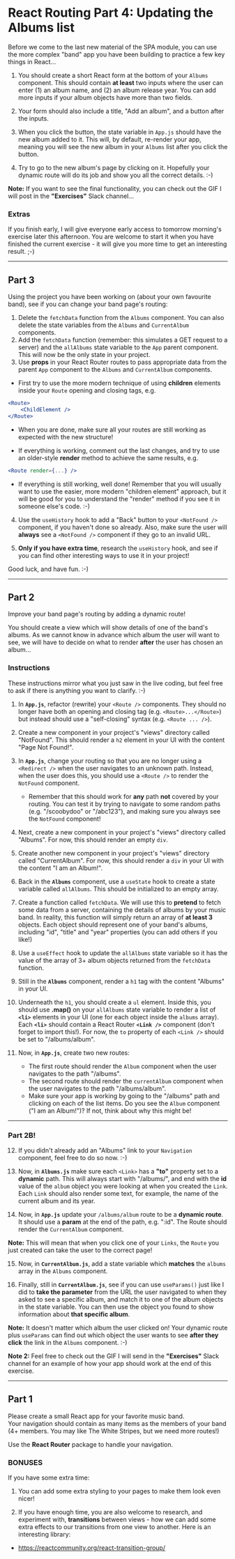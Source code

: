 # React Routing Part 4: Updating the Albums list

Before we come to the last new material of the SPA module, you can use the more complex "band" app you have been building to practice a few key things in React...

1. You should create a short React form at the bottom of your `Albums` component. This should contain **at least** two inputs where the user can enter (1) an album name, and (2) an album release year. You can add more inputs if your album objects have more than two fields.

2. Your form should also include a title, "Add an album", and a button after the inputs.

3. When you click the button, the state variable in `App.js` should have the new album added to it. This will, by default, re-render your app, meaning you will see the new album in your `Albums` list after you click the button.

4. Try to go to the new album's page by clicking on it. Hopefully your dynamic route will do its job and show you all the correct details. :-)

**Note:** If you want to see the final functionality, you can check out the GIF I will post in the **"Exercises"** Slack channel...

### Extras

If you finish early, I will give everyone early access to tomorrow morning's exercise later this afternoon. You are welcome to start it when you have finished the current exercise - it will give you more time to get an interesting result. ;-)

---

## Part 3

Using the project you have been working on (about your own favourite band), see if you can change your band page's routing:

1. Delete the `fetchData` function from the `Albums` component. You can also delete the state variables from the `Albums` and `CurrentAlbum` components.
2. Add the `fetchData` function (remember: this simulates a GET request to a server) and the `allAlbums` state variable to the `App` parent component. This will now be the only state in your project.
3. Use **props** in your React Router routes to pass appropriate data from the parent `App` component to the `Albums` and `CurrentAlbum` components.
- First try to use the more modern technique of using **children** elements inside your `Route` opening and closing tags, e.g.
	
```jsx
<Route>
    <ChildElement />
</Route>
```

- When you are done, make sure all your routes are still working as expected with the new structure!

- If everything is working, comment out the last changes, and try to use an older-style **render** method to achieve the same results, e.g.
	
```jsx
<Route render={...} />
```

- If everything is still working, well done! Remember that you will usually want to use the easier, more modern "children element" approach, but it will be good for you to understand the "render" method if you see it in someone else's code. :-)

4. Use the `useHistory` hook to add a "Back" button to your `<NotFound />` component, if you haven't done so already. Also, make sure the user will **always** see a `<NotFound />` component if they go to an invalid URL.

5. **Only if you have extra time**, research the `useHistory` hook, and see if you can find other interesting ways to use it in your project!

Good luck, and have fun. :-)

---

## Part 2

Improve your band page's routing by adding a dynamic route!

You should create a view which will show details of one of the band's albums. As we cannot know in advance which album the user will want to see, we will have to decide on what to render **after** the user has chosen an album...

### Instructions

These instructions mirror what you just saw in the live coding, but feel free to ask if there is anything you want to clarify. :-)

1. In **`App.js`**, refactor (rewrite) your `<Route />` components. They should no longer have both an opening and closing tag (e.g. `<Route>...</Route>`) but instead should use a "self-closing" syntax (e.g. `<Route ... />`).

2. Create a new component in your project's "views" directory called "NotFound". This should render a `h2` element in your UI with the content "Page Not Found!".

3. In **`App.js`**, change your routing so that you are no longer using a `<Redirect />` when the user navigates to an unknown path. Instead, when the user does this, you should use a `<Route />` to render the `NotFound` component.
    - Remember that this should work for **any** path **not** covered by your routing. You can test it by trying to navigate to some random paths (e.g. "/scoobydoo" or "/abc123"), and making sure you always see the `NotFound` component!

4. Next, create a new component in your project's "views" directory called "Albums". For now, this should render an empty `div`.

5. Create another new component in your project's "views" directory called "CurrentAlbum". For now, this should render a `div` in your UI with the content "I am an Album!".

6. Back in the **`Albums`** component, use a `useState` hook to create a state variable called `allAlbums`. This should be initialized to an empty array. 

7. Create a function called `fetchData`. We will use this to **pretend** to fetch some data from a server, containing the details of albums by your music band. In reality, this function will simply return an array of **at least 3** objects. Each object should represent one of your band's albums, including "id", "title" and "year" properties (you can add others if you like!)

8. Use a `useEffect` hook to update the `allAlbums` state variable so it has the value of the array of 3+ album objects returned from the `fetchData` function.

9. Still in the **`Albums`** component, render a `h1` tag with the content "Albums" in your UI.

10. Underneath the `h1`, you should create a `ul` element. Inside this, you should use **.map()** on your `allAlbums` state variable to render a list of **`<li>`** elements in your UI (one for each object inside the `albums` array). Each **`<li>`** should contain a React Router **`<Link />`** component (don't forget to import this!). For now, the `to` property of each `<Link />` should be set to "/albums/album".

11. Now, in **`App.js`**, create two new routes: 
    - The first route should render the `Album` component when the user navigates to the path "/albums".
    - The second route should render the `currentAlbum` component when the user navigates to the path "/albums/album".
    - Make sure your app is working by going to the "/albums" path and clicking on each of the list items. Do you see the `Album` component ("I am an Album!")? If not, think about why this might be!

---

### Part 2B!

12. If you didn't already add an "Albums" link to your `Navigation` component, feel free to do so now. :-)

13. Now, in **`Albums.js`** make sure each `<Link>` has a **"to"** property set to a **dynamic** path. This will always start with "/albums/", and end with the **id** value of the `album` object you were looking at when you created the `Link`. Each `Link` should also render some text, for example, the name of the current album and its year. 

14. Now, in **`App.js`** update your `/albums/album` route to be a **dynamic route**. It should use a **param** at the end of the path, e.g. ":id". The Route should render the `CurrentAlbum` component.

**Note:** This will mean that when you click one of your `Links`, the `Route` you just created can take the user to the correct page!

15. Now, in **`CurrentAlbum.js`**, add a state variable which **matches** the `albums` array in the `Albums` component.

16. Finally, still in **`CurrentAlbum.js`**, see if you can use `useParams()` just like I did to **take the parameter** from the URL the user navigated to when they asked to see a specific album, and match it to one of the album objects in the state variable. You can then use the object you found to show information about **that specific album**.

**Note:** It doesn't matter which album the user clicked on! Your dynamic route plus `useParams` can find out which object the user wants to see **after they click** the link in the `Albums` component. :-)

**Note 2:** Feel free to check out the GIF I will send in the **"Exercises"** Slack channel for an example of how your app should work at the end of this exercise.

---

## Part 1

Please create a small React app for your favorite music band.  
Your navigation should contain as many items as the members of your band (4+ members. You may like The White Stripes, but we need more routes!)

Use the **React Router** package to handle your navigation.  

### BONUSES

If you have some extra time:

1. You can add some extra styling to your pages to make them look even nicer! 

2. If you have enough time, you are also welcome to research, and experiment with, **transitions** between views - how we can add some extra effects to our transitions from one view to another. Here is an interesting library:

- https://reactcommunity.org/react-transition-group/
